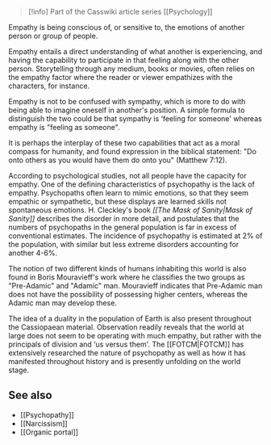 > [!info] Part of the Casswiki article series [[Psychology]]

Empathy is being conscious of, or sensitive to, the emotions of another person or group of people.

Empathy entails a direct understanding of what another is experiencing, and having the capability to participate in that feeling along with the other person. Storytelling through any medium, books or movies, often relies on the empathy factor where the reader or viewer empathizes with the characters, for instance.

Empathy is not to be confused with sympathy, which is more to do with being able to imagine oneself in another's position. A simple formula to distinguish the two could be that sympathy is ‘feeling for someone' whereas empathy is "feeling as someone".

It is perhaps the interplay of these two capabilities that act as a moral compass for humanity, and found expression in the biblical statement: "Do onto others as you would have them do onto you" (Matthew 7:12).

According to psychological studies, not all people have the capacity for empathy. One of the defining characteristics of psychopathy is the lack of empathy. Psychopaths often learn to mimic emotions, so that they seem empathic or sympathetic, but these displays are learned skills not spontaneous emotions. H. Cleckley's book _[[The Mask of Sanity|Mask of Sanity]]_ describes the disorder in more detail, and postulates that the numbers of psychopaths in the general population is far in excess of conventional estimates. The incidence of psychopathy is estimated at 2% of the population, with similar but less extreme disorders accounting for another 4-6%.

The notion of two different kinds of humans inhabiting this world is also found in Boris Mouravieff's work where he classifies the two groups as "Pre-Adamic" and "Adamic" man. Mouravieff indicates that Pre-Adamic man does not have the possibility of possessing higher centers, whereas the Adamic man may develop these.

The idea of a duality in the population of Earth is also present throughout the Cassiopaean material. Observation readily reveals that the world at large does not seem to be operating with much empathy, but rather with the principals of division and ‘us versus them'. The [[FOTCM|FOTCM]] has extensively researched the nature of psychopathy as well as how it has manifested throughout history and is presently unfolding on the world stage.

See also
--------

*   [[Psychopathy]]
*   [[Narcissism]]
*   [[Organic portal]]